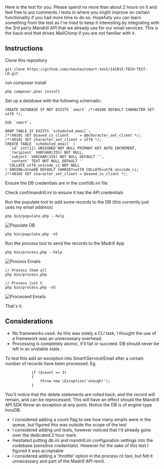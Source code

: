 Here is the test for you. Please spend no more than about 2 hours on it and feel free to put comments / tests in where 
you might improve on certain functionality if you had more time to do so. 
Hopefully you can learn something from the test as I've tried to keep it interesting by integrating with the 
3rd party Mandrill API that we already use for our email services. This is the back-end that drives MailChimp 
if you are not familiar with it.

Instructions
------------

Clone this repository

    git clone https://github.com/checkoutsmart-test/141015-TECH-TEST-LD.git

run composer install

    php composer.phar install

Set up a database with the following schematic:

    
    CREATE DATABASE IF NOT EXISTS `smart` /*!40100 DEFAULT CHARACTER SET utf8 */;
    
    USE `smart`;
    
    DROP TABLE IF EXISTS `scheduled_email`;
    /*!40101 SET @saved_cs_client     = @@character_set_client */;
    /*!40101 SET character_set_client = utf8 */;
    CREATE TABLE `scheduled_email` (
      `id` int(11) UNSIGNED NOT NULL PRIMARY KEY AUTO_INCREMENT,
      `recipient` VARCHAR(255) NOT NULL,
      `subject` VARCHAR(255) NOT NULL DEFAULT '',
      `content` TEXT NOT NULL DEFAULT ''
      COLLATE utf8_unicode_ci NOT NULL
    ) ENGINE=InnoDB DEFAULT CHARSET=utf8 COLLATE=utf8_unicode_ci;
    /*!40101 SET character_set_client = @saved_cs_client */;


Ensure the DB credentials are in the conf/db.ini file

Check conf/mandrill.ini to ensure it has the API credentials

Run the populate tool to add some records to the DB (this currently just uses my email address)

    php bin/populate.php --help
    
![Populate DB](raw/master/populate.png "Populate DB")    

    php bin/populate.php -n5


Run the process tool to send the records to the Madrill App

    php bin/process.php --help
    
![Process Emails](raw/master/process.png "Process Emails")    
    
    // Process them all
    php bin/process.php
    
    // Process just 5
    php bin/process.php -n5
    
![Processed Emails](raw/master/run_process.png "Processed Emails")    


That's it.


Considerations
--------------


- No frameworks used. As this was solely a CLI task, I thought the use of a framework was an unnecessary overhead.
- Processing is completely atomic, it'll fail or succeed. DB should never be left in an unstable state.

To test this add an exception into Smart\Service\Email after a certain number of records have been processed. Eg.

                if ($count == 3)
                {
                    throw new \Exception('enough!');
                }
                
You'll notice that the delete statements are rolled back, and the record will remain, and can be reprocessed. 
This will have an effect should the Mandrill API SDK throw an exception at any point. Notice the DB is of engine type InnoDB.
                

- I considered adding a count flag to see how many emails were in the queue, but figured this was outside the scope of the test
- I considered adding unit tests, however noticed that I'd already gone over the dedicated 2 hour mark.
- Hesitated putting db.ini and mandrill.ini configuration settings into the codebase (sensitive credentials). 
However for the sake of this test I figured it was acceptable
- I considered adding a 'throttle' option in the process cli tool, but felt it unnecessary and part of the Madrill API remit.